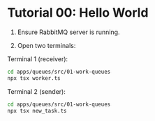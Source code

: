 # Tutorial 00: Hello World

1. Ensure RabbitMQ server is running.

2. Open two terminals:

Terminal 1 (receiver):

```bash
cd apps/queues/src/01-work-queues
npx tsx worker.ts
```

Terminal 2 (sender):

```bash
cd apps/queues/src/01-work-queues
npx tsx new_task.ts
```
